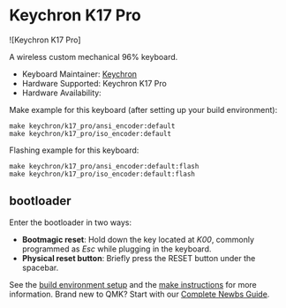 # Keychron K17 Pro

![Keychron K17 Pro]

A wireless custom mechanical 96% keyboard.

* Keyboard Maintainer: [Keychron](https://github.com/keychron)
* Hardware Supported: Keychron K17 Pro
* Hardware Availability:

Make example for this keyboard (after setting up your build environment):

    make keychron/k17_pro/ansi_encoder:default
    make keychron/k17_pro/iso_encoder:default

Flashing example for this keyboard:

    make keychron/k17_pro/ansi_encoder:default:flash
    make keychron/k17_pro/iso_encoder:default:flash

## bootloader

Enter the bootloader in two ways:

* **Bootmagic reset**: Hold down the key located at *K00*, commonly programmed as *Esc* while plugging in the keyboard.
* **Physical reset button**: Briefly press the RESET button under the spacebar.

See the [build environment setup](https://docs.qmk.fm/#/getting_started_build_tools) and the [make instructions](https://docs.qmk.fm/#/getting_started_make_guide) for more information. Brand new to QMK? Start with our [Complete Newbs Guide](https://docs.qmk.fm/#/newbs).
